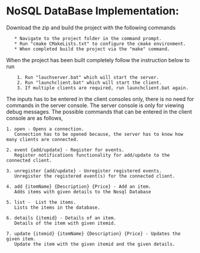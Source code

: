 # NoSQL DataBase Implementation:

 Download the zip and build the project with the following commands
 
       * Navigate to the project folder in the command prompt.
       * Run "cmake CMakeLists.txt" to configure the cmake environment.
       * When completed build the project via the "make" command.
   
 When the project has been built completely follow the instruction below to run
 
        1. Run "lauchserver.bat" which will start the server.
        2. Run "launchclient.bat" which will start the client.
        3. If multiple clients are required, run launchclient.bat again.
 
 The inputs has to be entered in the client consoles only, there is no need for commands in 
 the server console. The server console is only for viewing debug messages. The possible
 commands that can be entered in the client console are as follows, 
	
    1. open - Opens a connection.
       Connection has to be opened because, the server has to know how many clients are connected.
       
    2. event {add/update} - Register for events.
       Register notifications functionality for add/update to the connected client.
 
    3. unregister {add/update} - Unregister registered events.
       Unregister the registered event(s) for the connected client.
 
    4. add {itemName} {Description} {Price} - Add an item.
       Adds items with given details to the Nosql Database
 
    5. list -  List the items.
       Lists the items in the database.
 
    6. details {itemid} - Details of an item.
       Details of the item with given itemid.
 
    7. update {itemid} {itemName} {Description} {Price} - Updates the given item.
       Update the item with the given itemid and the given details.
	   
